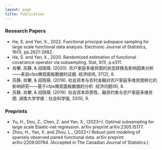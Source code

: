 ```yaml
---
layout: page
title: Publication
---
```


### Research Papers
* He, S. and Yan, X., 2022. Functional principal subspace sampling for large scale functional data analysis. Electronic Journal of Statistics, 16(1), pp.2621-2682.
* He, S. and Yan, X., 2020. Randomized estimation of functional covariance operator via subsampling. Stat, 9(1), p.e311.
* 肖攀, 苏静, & 阎晓萌. (2020). 农户家庭多维贫困的状态转换及影响因素分析——来自cfps微观面板数据的证据. 经济经纬, 37(2), 8.
* 苏静, 肖攀, & 阎晓萌. (2019). 社会资本与农村金融对农户家庭多维贫困转化的影响研究——基于cfps微观面板数据的分析. 经济问题(9), 8.
* 苏静, 肖攀, & 阎晓萌. (2019). 社会资本异质性、融资约束与农户家庭多维贫困. 湖南大学学报：社会科学版, 33(5), 9.

### Preprints
* Yu, H., Dou, Z., Chen, Z. and Yan, X., (2023+). Optimal subsampling for large scale Elastic-net regression. arXiv preprint arXiv:2305.15177.
* Zhou, H., Yan, X. and Zhou, L., (2022+) Robust joint modeling of sparsely observed paired functional data. arXiv preprint arXiv:2209.00784. (Accepted in The Canadian Journal of Statistics.)
